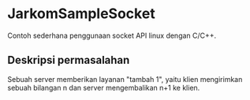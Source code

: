JarkomSampleSocket
==================

Contoh sederhana penggunaan socket API linux dengan C/C++.

Deskripsi permasalahan
----------------------
Sebuah server memberikan layanan "tambah 1", yaitu klien mengirimkan sebuah
bilangan n dan server mengembalikan n+1 ke klien.

